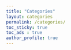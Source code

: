 ```yaml
---
title: "Categories"
layout: categories
permalink: /categories/
toc_sticky: true
toc_ads : true
author_profile: true
---
```

